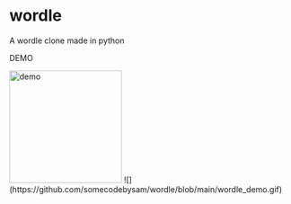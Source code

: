 # wordle
A wordle clone made in python

DEMO



<img src="https://github.com/somecodebysam/wordle/blob/main/wordle_demo.gif" alt="demo" width="200"/>
![](https://github.com/somecodebysam/wordle/blob/main/wordle_demo.gif)
